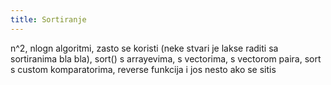 ```yaml
---
title: Sortiranje
---
```


n^2, nlogn algoritmi, zasto se koristi (neke stvari je lakse raditi sa sortiranima bla bla), sort() s arrayevima, s vectorima, s vectorom paira, sort s custom komparatorima, reverse funkcija i jos nesto ako se sitis
